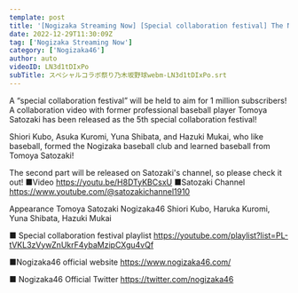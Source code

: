 ```yaml
---
template: post
title: '[Nogizaka Streaming Now] [Special collaboration festival] The Nogizaka baseball club has been taught baseball by Mr. Satozaki! [Part 1]'
date: 2022-12-29T11:30:09Z
tag: ['Nogizaka Streaming Now']
category: ['Nogizaka46']
author: auto 
videoID: LN3d1tDIxPo
subTitle: スペシャルコラボ祭り乃木坂野球webm-LN3d1tDIxPo.srt
---
```

A “special collaboration festival” will be held to aim for 1 million subscribers!
A collaboration video with former professional baseball player Tomoya Satozaki has been released as the 5th special collaboration festival!

Shiori Kubo, Asuka Kuromi, Yuna Shibata, and Hazuki Mukai, who like baseball, formed the Nogizaka baseball club and learned baseball from Tomoya Satozaki!

The second part will be released on Satozaki's channel, so please check it out!
■Video
https://youtu.be/H8DTyKBCsxU
■Satozaki Channel
https://www.youtube.com/@satozakichannel1910

Appearance
Tomoya Satozaki Nogizaka46 Shiori Kubo, Haruka Kuromi, Yuna Shibata, Hazuki Mukai

■ Special collaboration festival playlist
https://youtube.com/playlist?list=PL-tVKL3zVywZnUkrF4ybaMzipCXgu4vQf

■Nogizaka46 official website
https://www.nogizaka46.com/

■ Nogizaka46 Official Twitter
https://twitter.com/nogizaka46
